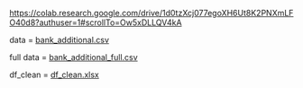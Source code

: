 https://colab.research.google.com/drive/1d0tzXcj077egoXH6Ut8K2PNXmLFO40d8?authuser=1#scrollTo=Ow5xDLLQV4kA

data = [bank_additional.csv](https://github.com/coding4vinayak/coding4vinayak.github.io/files/13884917/bank_additional.csv)

full data = [bank_additional_full.csv](https://github.com/coding4vinayak/coding4vinayak.github.io/files/13888580/bank_additional_full.csv)

df_clean = [df_clean.xlsx](https://github.com/coding4vinayak/coding4vinayak.github.io/files/13889386/df_clean.xlsx)


